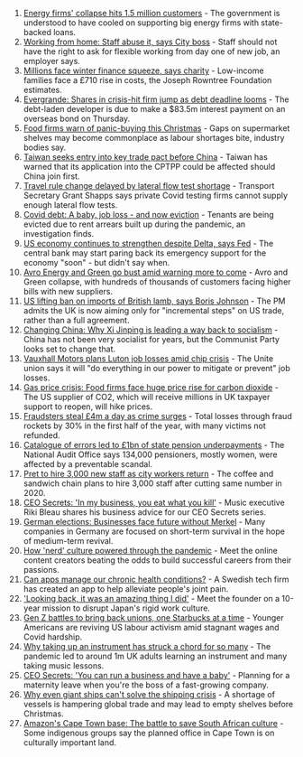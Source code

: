 1. [Energy firms' collapse hits 1.5 million customers](https://www.bbc.co.uk/news/business-58657802?at_medium=RSS&at_campaign=KARANGA) - The government is understood to have cooled on supporting big energy firms with state-backed loans.
2. [Working from home: Staff abuse it, says City boss](https://www.bbc.co.uk/news/business-58662455?at_medium=RSS&at_campaign=KARANGA) - Staff should not have the right to ask for flexible working from day one of new job, an employer says.
3. [Millions face winter finance squeeze, says charity](https://www.bbc.co.uk/news/business-58651081?at_medium=RSS&at_campaign=KARANGA) - Low-income families face a £710 rise in costs, the Joseph Rowntree Foundation estimates.
4. [Evergrande: Shares in crisis-hit firm jump as debt deadline looms](https://www.bbc.co.uk/news/business-58660578?at_medium=RSS&at_campaign=KARANGA) - The debt-laden developer is due to make a $83.5m interest payment on an overseas bond on Thursday.
5. [Food firms warn of panic-buying this Christmas](https://www.bbc.co.uk/news/business-58654725?at_medium=RSS&at_campaign=KARANGA) - Gaps on supermarket shelves may become commonplace as labour shortages bite, industry bodies say.
6. [Taiwan seeks entry into key trade pact before China](https://www.bbc.co.uk/news/world-asia-58660843?at_medium=RSS&at_campaign=KARANGA) - Taiwan has warned that its application into the CPTPP could be affected should China join first.
7. [Travel rule change delayed by lateral flow test shortage](https://www.bbc.co.uk/news/business-58656292?at_medium=RSS&at_campaign=KARANGA) - Transport Secretary Grant Shapps says private Covid testing firms cannot supply enough lateral flow tests.
8. [Covid debt: A baby, job loss - and now eviction](https://www.bbc.co.uk/news/uk-58643437?at_medium=RSS&at_campaign=KARANGA) - Tenants are being evicted due to rent arrears built up during the pandemic, an investigation finds.
9. [US economy continues to strengthen despite Delta, says Fed](https://www.bbc.co.uk/news/business-58659476?at_medium=RSS&at_campaign=KARANGA) - The central bank may start paring back its emergency support for the economy "soon" - but didn't say when.
10. [Avro Energy and Green go bust amid warning more to come](https://www.bbc.co.uk/news/business-58652083?at_medium=RSS&at_campaign=KARANGA) - Avro and Green collapse, with hundreds of thousands of customers facing higher bills with new suppliers.
11. [US lifting ban on imports of British lamb, says Boris Johnson](https://www.bbc.co.uk/news/uk-politics-58654045?at_medium=RSS&at_campaign=KARANGA) - The PM admits the UK is now aiming only for "incremental steps" on US trade, rather than a full agreement.
12. [Changing China: Why Xi Jinping is leading a way back to socialism](https://www.bbc.co.uk/news/business-58579831?at_medium=RSS&at_campaign=KARANGA) - China has not been very socialist for years, but the Communist Party looks set to change that.
13. [Vauxhall Motors plans Luton job losses amid chip crisis](https://www.bbc.co.uk/news/uk-england-beds-bucks-herts-58648533?at_medium=RSS&at_campaign=KARANGA) - The Unite union says it will "do everything in our power to mitigate or prevent" job losses.
14. [Gas price crisis: Food firms face huge price rise for carbon dioxide](https://www.bbc.co.uk/news/business-58641394?at_medium=RSS&at_campaign=KARANGA) - The US supplier of CO2, which will receive millions in UK taxpayer support to reopen, will hike prices.
15. [Fraudsters steal £4m a day as crime surges](https://www.bbc.co.uk/news/business-58649698?at_medium=RSS&at_campaign=KARANGA) - Total losses through fraud rockets by 30% in the first half of the year, with many victims not refunded.
16. [Catalogue of errors led to £1bn of state pension underpayments](https://www.bbc.co.uk/news/business-58640197?at_medium=RSS&at_campaign=KARANGA) - The National Audit Office says 134,000 pensioners, mostly women, were affected by a preventable scandal.
17. [Pret to hire 3,000 new staff as city workers return](https://www.bbc.co.uk/news/business-58643647?at_medium=RSS&at_campaign=KARANGA) - The coffee and sandwich chain plans to hire 3,000 staff after cutting same number in 2020.
18. [CEO Secrets: 'In my business, you eat what you kill'](https://www.bbc.co.uk/news/business-58598136?at_medium=RSS&at_campaign=KARANGA) - Music executive Riki Bleau shares his business advice for our CEO Secrets series.
19. [German elections: Businesses face future without Merkel](https://www.bbc.co.uk/news/58632324?at_medium=RSS&at_campaign=KARANGA) - Many companies in Germany are focused on short-term survival in the hope of medium-term revival.
20. [How 'nerd' culture powered through the pandemic](https://www.bbc.co.uk/news/business-58535299?at_medium=RSS&at_campaign=KARANGA) - Meet the online content creators beating the odds to build successful careers from their passions.
21. [Can apps manage our chronic health conditions?](https://www.bbc.co.uk/news/business-58556777?at_medium=RSS&at_campaign=KARANGA) - A Swedish tech firm has created an app to help alleviate people's joint pain.
22. ['Looking back, it was an amazing thing I did'](https://www.bbc.co.uk/news/business-58575530?at_medium=RSS&at_campaign=KARANGA) - Meet the founder on a 10-year mission to disrupt Japan's rigid work culture.
23. [Gen Z battles to bring back unions, one Starbucks at a time](https://www.bbc.co.uk/news/business-58540250?at_medium=RSS&at_campaign=KARANGA) - Younger Americans are reviving US labour activism amid stagnant wages and Covid hardship.
24. [Why taking up an instrument has struck a chord for so many](https://www.bbc.co.uk/news/business-58556770?at_medium=RSS&at_campaign=KARANGA) - The pandemic led to around 1m UK adults learning an instrument and many taking music lessons.
25. [CEO Secrets: 'You can run a business and have a baby'](https://www.bbc.co.uk/news/business-58548789?at_medium=RSS&at_campaign=KARANGA) - Planning for a maternity leave when you're the boss of a fast-growing company.
26. [Why even giant ships can't solve the shipping crisis](https://www.bbc.co.uk/news/business-58479148?at_medium=RSS&at_campaign=KARANGA) - A shortage of vessels is hampering global trade and may lead to empty shelves before Christmas.
27. [Amazon's Cape Town base: The battle to save South African culture](https://www.bbc.co.uk/news/world-africa-58528348?at_medium=RSS&at_campaign=KARANGA) - Some indigenous groups say the planned office in Cape Town is on culturally important land.
